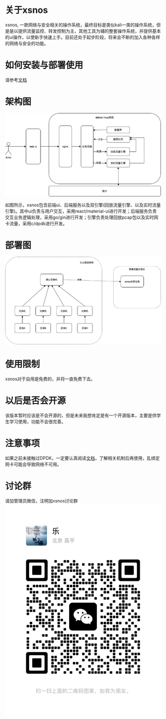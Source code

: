 # 关于xsnos
xsnos, 一款网络与安全相关的操作系统，最终目标是类似kali一类的操作系统，但是是以提供流量监控、转发控制为主，其他工具为辅的整套操作系统，并提供基本的ui操作，以使新手快速上手。目前还处于起步阶段，将来会不断的加入各种各样的网络与安全的功能。

# 如何安装与部署使用
请参考[文档](https://xsnos.gitbook.io/xsnos-docs)

# 架构图
![架构图](./asset/architecture.png "架构")

如图所示，xsnos包含前端ui、后端服务以及双引擎(回放流量引擎、以及实时流量引擎)。其中ui负责与用户交互，采用react/material-ui进行开发；后端服务负责交互业务逻辑处理，采用go/gin进行开发；引擎负责处理回放pcap包以及实时网卡流量，采用c/dpdk进行开发。

# 部署图
![部署图](./asset/deploy.png "部署")

# 使用限制
xsnos对于自用是免费的，并将一直免费下去。

# 以后是否会开源
该版本暂时应该是不会开源的，但是未来我想肯定是有一个开源版本，主要是供学生学习使用，功能不会很完善。

# 注意事项
如果之前未接触过DPDK，一定要认真阅读[文档](https://xsnos.gitbook.io/xsnos-docs)，了解相关机制后再使用，乱绑定网卡可能会导致网络不可用。

# 讨论群
请加管理员微信，注明加xsnos讨论群
![管理员微信](./asset/wechat.jpg "微信")
